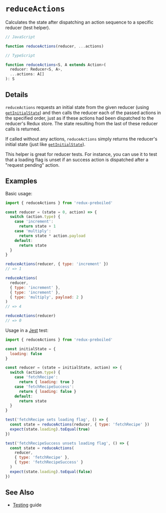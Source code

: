 # `reduceActions`

Calculates the state after dispatching an action sequence to a specific
reducer (test helper).

```js
// JavaScript

function reduceActions(reducer, ...actions)
```

```ts
// TypeScript

function reduceActions<S, A extends Action>(
  reducer: Reducer<S, A>,
  ...actions: A[]
): S
```

## Details

`reduceActions` requests an initial state from the given reducer (using
[`getInitialState`](./getInitialState.md)) and then calls the reducer each of
the passed actions in the specified order, just as if these actions had been
dispatched to the reducer's Redux store. The state resulting from the last of
these reducer calls is returned.

If called without any actions, `reduceActions` simply returns the reducer's
initial state (just like [`getInitialState`](./getInitialState.md)).

This helper is great for reducer tests. For instance, you can use it to test
that a loading flag is unset if an success action is dispatched after a
"request pending" action.

## Examples

Basic usage:

```js
import { reduceActions } from 'redux-preboiled'

const reducer = (state = 0, action) => {
  switch (action.type) {
    case 'increment':
      return state + 1
    case 'multiply':
      return state * action.payload
    default:
      return state
  }
}

reduceActions(reducer, { type: 'increment' })
// => 1

reduceActions(
  reducer,
  { type: 'increment' },
  { type: 'increment' },
  { type: 'multiply', payload: 2 }
)
// => 4

reduceActions(reducer)
// => 0
```

Usage in a [Jest][jest] test:

```js
import { reduceActions } from 'redux-preboiled'

const initialState = {
  loading: false
}

const reducer = (state = initialState, action) => {
  switch (action.type) {
    case 'fetchRecipe':
      return { loading: true }
    case 'fetchRecipeSuccess':
      return { loading: false }
    default:
      return state
  }
}

test('fetchRecipe sets loading flag', () => {
  const state = reduceActions(reducer, { type: 'fetchRecipe' })
  expect(state.loading).toEqual(true)
})

test('fetchRecipeSuccess unsets loading flag', () => {
  const state = reduceActions(
    reducer,
    { type: 'fetchRecipe' },
    { type: 'fetchRecipeSuccess' }
  )
  expect(state.loading).toEqual(false)
})
```

## See Also

- [Testing](../guides/testing.md) guide

[jest]: https://jestjs.io/
